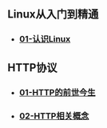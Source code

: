## Linux从入门到精通
- ### [01-认识Linux](./linux/doc/01.认识Linux.md)

## HTTP协议
- ### [01-HTTP的前世今生](./http/doc/01.HTTP的前世今生.md)

- ### [02-HTTP相关概念](./http/doc/02.HTTP相关概念.md)

